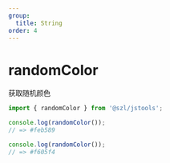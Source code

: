 ```yaml
---
group:
  title: String
order: 4
---
```


# randomColor

获取随机颜色

```jsx | pure
import { randomColor } from '@szl/jstools';

console.log(randomColor());
// => #feb589

console.log(randomColor());
// => #f605f4
```
